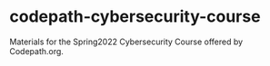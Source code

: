 # codepath-cybersecurity-course
Materials for the Spring2022 Cybersecurity Course offered by Codepath.org. 
